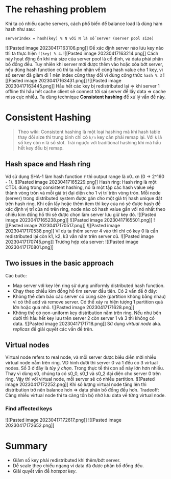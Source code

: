 # The rehashing problem
Khi ta có nhiều cache servers, cách phổ biến để balance load là dùng hàm hash như sau:
```
serverIndex = hash(key) % N với N là số server (server pool size)
```
![[Pasted image 20230417163106.png]]
Để xác định server nào lưu key nào thì ta thực hiện `f(key) % 4`.
![[Pasted image 20230417163214.png]]
Cách này hoạt động ổn khi mà size của server pool là cố định, và data phải phân bố đồng đều. Tuy nhiên khi server mới được thêm vào hoặc xóa bớt server, nếu dùng hash function cũ thì ta vẫn nhận về cùng hash value cho 1 key, vì số server đã giảm đi 1 nên index cũng thay đổi vì dùng công thức `hash % 3`
![[Pasted image 20230417163431.png]]
![[Pasted image 20230417163445.png]]
Hầu hết các key bị redistributed lại => khi server 1 offline thì hầu hết cache client sẽ connect tới sai server để lấy data => cache miss cực nhiều. Ta dùng technique **Consistent hashing** để xử lý vấn đề này.
# Consistent Hashing
>Theo wiki: Consistent hashing là một loại hashing mà khi hash table thay đổi size thì trung bình chỉ có `k/n` key cần phải remap lại. Với `k` là số key còn `n` là số slot. Trái ngược với traditional hashing khi mà hầu hết key đều bị remap.

## Hash space and Hash ring
Vd sử dụng SHA-1 làm hash function `f` thì output range là x0..xn (0 -> 2^160 - 1).
![[Pasted image 20230417165229.png]]
Hash ring:
Hash ring là một CTDL dùng trong consistent hashing, nó là một tập các hash value xếp thành vòng tròn và mỗi giá trị đại diện cho 1 vị trí trên vòng tròn. Mỗi node (server) trong distributed system được gán cho một giá trị hash unique đặt trên hash ring.
Khi cần lấy hoặc thêm item thì key của nó sẽ được hash để xác định vị trí của nó trên ring, node nào có hash value gần với nó nhất theo chiều kim đồng hồ thì sẽ được chọn làm server lưu giữ key đó.
![[Pasted image 20230417165238.png]]
![[Pasted image 20230417165501.png]]
![[Pasted image 20230417170517.png]]
![[Pasted image 20230417170538.png]]
Ví dụ ta thêm server 4 vào thì chỉ có key 0 là cần redistributed lại còn k1, k2, k3 vẫn nằm trên server cũ.
![[Pasted image 20230417170745.png]]
Trường hợp xóa server:
![[Pasted image 20230417170801.png]]
## Two issues in the basic approach
Các bước:
- Map server với key lên ring sử dụng uniformly distributed hash function.
- Chạy theo chiều kim đồng hồ tìm server đầu tiên.
Có 2 vấn đề ở đây:
- Không thể đảm bảo các server có cùng size (partition không bằng nhau) vì có thể add và remove server. Có thể xảy ra hiện tượng 1 partition quá lớn hoặc quá nhỏ.
![[Pasted image 20230417171628.png]]
- Không thể có non-uniform key distribution nằm trên ring. Nếu như bên dưới thì hầu hết key lưu trên server 2 còn server 1 và 3 thì không có data.
![[Pasted image 20230417171718.png]]
Sử dụng *virtual node* aka. *replicas* để giải quyết các vấn đề trên.
## Virtual nodes
Virtual node refers to real node, và mỗi server được biểu diễn mởi nhiều virtual node nằm trên ring. VD hình dưới thì server 0 và 1 đều có 3 virtual nodes. Số 3 ở đây là *tùy ý chọn*. Trong thực tế thì con số này lớn hơn nhiều.
Thay vì dùng s0, chúng ta có s0_0, s0_1 và s0_2 đại diện cho server 0 trên ring. Vậy thì với virtual node, mỗi server sẽ có nhiều partition.
![[Pasted image 20230417172252.png]]
Khi số lượng virtual node tăng lên thì distribution trở nên balance hơn => data phân bố đồng đều hơn.
Tradeoff: Càng nhiều virtual node thì ta càng tốn bộ nhớ lưu data về từng virtual node.
### Find affected keys
![[Pasted image 20230417172617.png]]
![[Pasted image 20230417172652.png]]
# Summary
- Giảm số key phải redistributed khi thêm/bớt server.
- Dễ scale theo chiều ngang vì data đã được phân bổ đồng đều.
- Giải quyết vấn đề *hotspot key*.